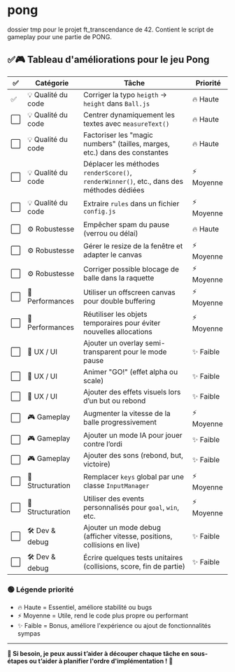 # pong
dossier tmp pour le projet ft_transcendance de 42. Contient le script de gameplay pour une partie de PONG.

## ✅🎮 Tableau d'améliorations pour le jeu Pong

| ✅ | Catégorie          | Tâche                                                                                    | Priorité  |
| - | ------------------ | ---------------------------------------------------------------------------------------- | --------- |
| ✅ | 💡 Qualité du code | Corriger la typo `heigth` → `height` dans `Ball.js`                                      | 🔥 Haute  |
| ⬜ | 💡 Qualité du code | Centrer dynamiquement les textes avec `measureText()`                                    | 🔥 Haute  |
| ⬜ | 💡 Qualité du code | Factoriser les "magic numbers" (tailles, marges, etc.) dans des constantes               | 🔥 Haute  |
| ⬜ | 💡 Qualité du code | Déplacer les méthodes `renderScore()`, `renderWinner()`, etc., dans des méthodes dédiées | ⚡ Moyenne |
| ⬜ | 💡 Qualité du code | Extraire `rules` dans un fichier `config.js`                                             | ⚡ Moyenne |
| ⬜ | ⚙️ Robustesse      | Empêcher spam du pause (verrou ou délai)                                                 | 🔥 Haute  |
| ⬜ | ⚙️ Robustesse      | Gérer le resize de la fenêtre et adapter le canvas                                       | ⚡ Moyenne |
| ⬜ | ⚙️ Robustesse      | Corriger possible blocage de balle dans la raquette                                      | ⚡ Moyenne |
| ⬜ | 🚀 Performances    | Utiliser un offscreen canvas pour double buffering                                       | ⚡ Moyenne |
| ⬜ | 🚀 Performances    | Réutiliser les objets temporaires pour éviter nouvelles allocations                      | ⚡ Moyenne |
| ⬜ | 🎨 UX / UI         | Ajouter un overlay semi-transparent pour le mode pause                                   | ✨ Faible  |
| ⬜ | 🎨 UX / UI         | Animer "GO!" (effet alpha ou scale)                                                      | ✨ Faible  |
| ⬜ | 🎨 UX / UI         | Ajouter des effets visuels lors d’un but ou rebond                                       | ✨ Faible  |
| ⬜ | 🎮 Gameplay        | Augmenter la vitesse de la balle progressivement                                         | ⚡ Moyenne |
| ⬜ | 🎮 Gameplay        | Ajouter un mode IA pour jouer contre l’ordi                                              | ✨ Faible  |
| ⬜ | 🎮 Gameplay        | Ajouter des sons (rebond, but, victoire)                                                 | ✨ Faible  |
| ⬜ | 🧹 Structuration   | Remplacer `keys` global par une classe `InputManager`                                    | ⚡ Moyenne |
| ⬜ | 🧹 Structuration   | Utiliser des events personnalisés pour `goal`, `win`, etc.                               | ⚡ Moyenne |
| ⬜ | 🛠 Dev & debug     | Ajouter un mode debug (afficher vitesse, positions, collisions en live)                  | ✨ Faible  |
| ⬜ | 🛠 Dev & debug     | Écrire quelques tests unitaires (collisions, score, fin de partie)                       | ✨ Faible  |

### 🟢 Légende priorité

* 🔥 Haute = Essentiel, améliore stabilité ou bugs
* ⚡ Moyenne = Utile, rend le code plus propre ou performant
* ✨ Faible = Bonus, améliore l'expérience ou ajout de fonctionnalités sympas

---

**💬 Si besoin, je peux aussi t’aider à découper chaque tâche en sous-étapes ou t’aider à planifier l'ordre d'implémentation !** 🚀
